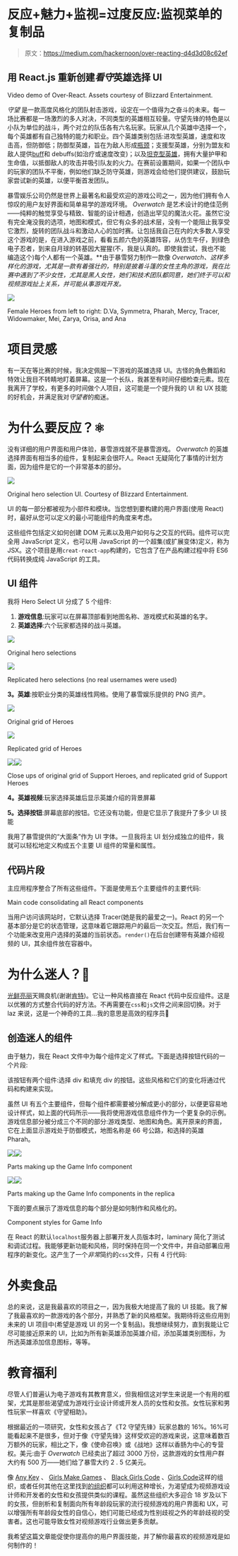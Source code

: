 # 反应+魅力+监视=过度反应:监视菜单的复制品

> 原文：<https://medium.com/hackernoon/over-reacting-d4d3d08c62ef>

## 用 React.js 重新创建*看守*英雄选择 UI

Video demo of Over-React. Assets courtesy of Blizzard Entertainment.

*守望* 是一款高度风格化的团队射击游戏，设定在一个值得为之奋斗的未来。每一场比赛都是一场激烈的多人对决，不同类型的英雄相互较量。守望先锋的特色是以小队为单位的战斗，两个对立的队伍各有六名玩家。玩家从几个英雄中选择一个，每个英雄都有自己独特的能力和职业。四个英雄类别包括:进攻型英雄，速度和攻击高，但防御低；防御型英雄，旨在为敌人形成[瓶颈](https://en.wikipedia.org/wiki/Choke_point)；支援型英雄，分别为盟友和敌人提供[buff](https://en.wikipedia.org/wiki/Status_effect)和 debuffs(如治疗或速度改变)；以及[坦克型英雄](https://en.wikipedia.org/wiki/Tank_(gaming))，拥有大量护甲和生命值，以抵御敌人的攻击并吸引队友的火力。在赛前设置期间，如果一个团队中的玩家的团队不平衡，例如他们缺乏防守英雄，则游戏会给他们提供建议，鼓励玩家尝试新的英雄，以便平衡首发团队。

暴雪娱乐公司仍然是世界上最著名和最受欢迎的游戏公司之一，因为他们拥有令人惊叹的用户友好界面和简单易学的游戏环境。 *Overwatch* 是艺术设计的绝佳范例——纯粹的触觉享受与精致、智能的设计相遇，创造出罕见的魔法火花。虽然它没有完全淹没我的选项，地图和模式，但它有众多的战术层，没有一个能阻止我享受它激烈，旋转的团队战斗和激动人心的加时赛。让包括我自己在内的大多数人享受这个游戏的是，在进入游戏之前，看看五颜六色的英雄阵容，从仿生牛仔，到绿色电子忍者，到来自月球的转基因大猩猩(不，我是认真的。即使我尝试，我也不能编造这个)每个人都有一个英雄。**由于暴雪努力制作一款像 *Overwatch、*这样多样化的游戏，尤其是一款有着强壮的，特别是披着斗篷的女性主角的游戏，我在比赛中遇到了不少女性，尤其是黑人女性，她们和技术团队都同意，她们终于可以和视频游戏扯上关系，并可能从事游戏开发。**

![](img/0a09b2cc4d7d5f36fe90207596cd7e09.png)

Female Heroes from left to right: D.Va, Symmetra, Pharah, Mercy, Tracer, Widowmaker, Mei, Zarya, Orisa, and Ana

# 项目灵感

有一天在等比赛的时候，我决定佩服一下游戏的英雄选择 UI。古怪的角色舞蹈和特效让我目不转睛地盯着屏幕。这是一个长队，我甚至有时间仔细检查元素。现在我离开了学校，有更多的时间做个人项目，这可能是一个提升我的 UI 和 UX 技能的好机会，并满足我对*守望者*的痴迷。

# 为什么要反应？⚛️

没有详细的用户界面和用户体验，暴雪游戏就不是暴雪游戏。 *Overwatch* 的英雄选择界面有相当多的组件，复制起来会很吓人。React 无疑简化了事情的计划方面，因为组件是它的一个非常基本的部分。

![](img/b2320e715d2c7fb4c24a4ede8f886b94.png)

Original hero selection UI. Courtesy of Blizzard Entertainment.

UI 的每一部分都被视为小部件和模块。当您想到要构建的用户界面(使用 React)时，最好从您可以定义的最小可能组件的角度来考虑。

这些组件包括定义如何创建 DOM 元素以及用户如何与之交互的代码。组件可以完全用 JavaScript 定义，也可以用 JavaScript 的一个超集(或扩展变体)定义，称为 JSX。这个项目是用`creat-react-app`构建的，它包含了在产品构建过程中将 ES6 代码转换成纯 JavaScript 的工具。

## UI 组件

我将 Hero Select UI 分成了 5 个组件:

1.  **游戏信息**:玩家可以在屏幕顶部看到地图名称、游戏模式和英雄的名字。
2.  **英雄选择**:六个玩家都选择的战斗英雄。

![](img/d206b89bc6b3b0d72f6320867e6b545c.png)

Original hero selections

![](img/b717e4efd95bfbd87ba2c2c5203eec69.png)

Replicated hero selections (no real usernames were used)

**3。英雄**:按职业分类的英雄线性网格。使用了暴雪娱乐提供的 PNG 资产。

![](img/19d39eb69c15452f5b1a9b7e25fc124c.png)

Original grid of Heroes

![](img/7cb9714acdadf329632cc9257604c626.png)

Replicated grid of Heroes

![](img/66707b1f0551707b36c77e782d0c007e.png)![](img/cf68239d6ce307d7f775fdb5c977a4d1.png)

Close ups of original grid of Support Heroes, and replicated grid of Support Heroes

**4。英雄视频**:玩家选择英雄后显示英雄介绍的背景屏幕

**5。选择按钮**:屏幕底部的按钮。它还没有功能，但是它显示了我提升了多少 UI 技能

我用了暴雪提供的“大面条”作为 UI 字体。一旦我将主 UI 划分成独立的组件，我就可以轻松地定义构成五个主要 UI 组件的常量和属性。

## 代码片段

主应用程序整合了所有这些组件。下面是使用五个主要组件的主要代码:

Main code consolidating all React components

当用户访问该网站时，它默认选择 Tracer(她是我的最爱之一)。React 的另一个基本部分是它的状态管理，这意味着它跟踪用户的最后一次交互。然后，我们有一个功能来改变用户选择的英雄的当前状态。`render()`在后台创建带有英雄介绍视频的 UI，其余组件放在容器中。

# 为什么迷人？💄

[光鲜亮丽](https://glamorous.rocks/getting-started/)天赐良机(谢谢[肯特](https://blog.kentcdodds.com/introducing-glamorous-fb3c9f4ed20e))。它让一种风格直接在 React 代码中反应组件。这是以优雅的方式整合代码的好方法。不再需要在`css`和`js`文件之间来回切换。对于 laz 来说，这是一个神奇的工具…我的意思是高效的程序员💅

## 创造迷人的组件

由于魅力，我在 React 文件中为每个组件定义了样式。下面是选择按钮代码的一个片段:

该按钮有两个组件:选择 div 和填充 div 的按钮。这些风格和它们的变化将通过代码和构建来实现。

虽然 UI 有五个主要组件，但每个组件都需要被分解成更小的部分，以便更容易地设计样式，如上面的代码所示——我将使用游戏信息组件作为一个更复杂的示例。游戏信息部分被分成三个不同的部分:游戏类型、地图和角色。离开原来的界面，它在上面显示游戏处于防御模式，地图名称是 66 号公路，和选择的英雄 Pharah。

![](img/a9e88237e834151cace466cba98051a5.png)![](img/cb0e2c2381086d0efe57b5702e75cfff.png)

Parts making up the Game Info component

![](img/46b12d479cfad21914173762a22c3e32.png)![](img/6d3392045535ff301deae7ae64222475.png)

Parts making up the Game Info components in the replica

下面的要点展示了游戏信息的每个部分是如何制作和风格化的。

Component styles for Game Info

在 React 的默认`localhost`服务器上部署开发人员版本时，laminary 简化了测试和调试过程。我能够更新功能和风格，同时保持在同一个文件中，并自动部署应用程序的新变化。这产生了一个*非常*简约的`css`文件，只有 4 行代码:

# 外卖食品

总的来说，这是我最喜欢的项目之一，因为我极大地提高了我的 UI 技能。我了解了我最喜欢的一款游戏的各个部分，并熟悉了新的风格框架。我期待将这些应用到未来的 UI 项目中(希望是游戏 UI 的另一个复制品)。我想继续努力，直到我能让它尽可能接近原来的 UI，比如为所有新英雄添加英雄介绍，添加英雄类别图标，为所选英雄添加信息图标，等等。

# 教育福利

尽管人们普遍认为电子游戏有其教育意义，但我相信这对学生来说是一个有用的框架，尤其是那些渴望成为游戏行业设计师或开发人员的女性和女孩。女性玩家和男性玩家一样喜欢《守望相助》。

根据最近的一项研究，女性和女孩占了《T2 守望先锋》玩家总数的 16%。16%可能看起来不是很多，但对于像《守望先锋》这样受欢迎的游戏来说，这意味着数百万额外的玩家，相比之下，像《使命召唤》或《战地》这样以香肠为中心的专营权。美元:由于 *Overwatch* 已经卖出了超过 3000 万份，这款游戏的女性用户群大约有 500 万——她们给了暴雪大约 2 . 5 亿美元。

像 [Any Key](http://www.anykey.org/) 、 [Girls Make Games](http://girlsmakegames.com/program.html) 、 [Black Girls Code](http://www.blackgirlscode.com/) 、[Girls Code](https://girlswhocode.com/)这样的组织，或者任何其他在这里找到[的组织](https://www.womentechmakers.com/communities)都可以利用这种增长，为渴望成为视频游戏设计师和开发者的女性和女孩提供类似的课程。虽然这些组织大多迎合 18 岁及以下的女孩，但剖析和复制面向所有年龄段玩家的流行视频游戏的用户界面和 UX，可以增强所有年龄段女性的自信心，她们可能已经成为性别歧视之外的年龄歧视的受害者。这也可能导致女性对视频游戏行业做出更多贡献。

我希望这篇文章能促使你提高你的用户界面技能，并了解你最喜欢的视频游戏是如何制作的！